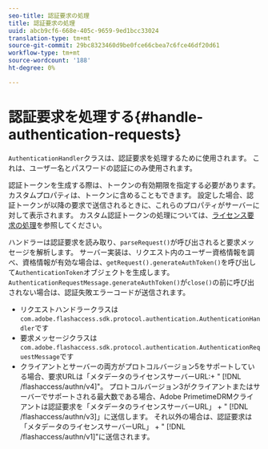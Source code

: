 ```yaml
---
seo-title: 認証要求の処理
title: 認証要求の処理
uuid: abcb9cf6-668e-405c-9659-9ed1bcc33024
translation-type: tm+mt
source-git-commit: 29bc8323460d9be0fce66cbea7c6fce46df20d61
workflow-type: tm+mt
source-wordcount: '188'
ht-degree: 0%

---
```



# 認証要求を処理する{#handle-authentication-requests}

`AuthenticationHandler`クラスは、認証要求を処理するために使用されます。 これは、ユーザー名とパスワードの認証にのみ使用されます。

認証トークンを生成する際は、トークンの有効期限を指定する必要があります。 カスタムプロパティは、トークンに含めることもできます。 設定した場合、認証トークンが以降の要求で送信されるときに、これらのプロパティがサーバーに対して表示されます。 カスタム認証トークンの処理については、[ライセンス要求の処理](../../protecting-content/implementing-the-license-server/handling-license-reqs/license-handling-classes.md)を参照してください。

ハンドラーは認証要求を読み取り、`parseRequest()`が呼び出されると要求メッセージを解析します。 サーバー実装は、リクエスト内のユーザー資格情報を調べ、資格情報が有効な場合は、`getRequest().generateAuthToken()`を呼び出して`AuthenticationToken`オブジェクトを生成します。 `AuthenticationRequestMessage.generateAuthToken()`が`close()`の前に呼び出されない場合は、認証失敗エラーコードが送信されます。

* リクエストハンドラークラスは`com.adobe.flashaccess.sdk.protocol.authentication.AuthenticationHandler`です
* 要求メッセージクラスは`com.adobe.flashaccess.sdk.protocol.authentication.AuthenticationRequestMessage`です
* クライアントとサーバーの両方がプロトコルバージョン5をサポートしている場合、要求URLは「メタデータのライセンスサーバーURL:+ &quot; [!DNL /flashaccess/authn/v4]&quot;。 プロトコルバージョン3がクライアントまたはサーバーでサポートされる最大数である場合、Adobe PrimetimeDRMクライアントは認証要求を「メタデータのライセンスサーバーURL」 + &quot; [!DNL /flashaccess/authn/v3]」に送信します。 それ以外の場合は、認証要求は「メタデータのライセンスサーバーURL」 + &quot; [!DNL /flashaccess/authn/v1]&quot;に送信されます。

